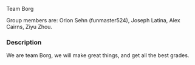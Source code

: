 
Team Borg

Group members are:
  Orion Sehn (funmaster524),
  Joseph Latina,
  Alex Cairns,
  Ziyu Zhou.

### Description

We are team Borg, we will make great things, and get all the best grades.
